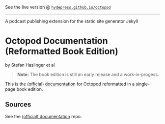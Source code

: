 See the live version @ [`hydepress.github.io/octopod`](http://hydepress.github.io/octopod) 

---

A podcast publishing extension for the static site generator Jekyll

# Octopod Documentation (Reformatted Book Edition)

by Stefan Haslinger et al


> **Note:** The book edition is still an early release and a work-in-progess.

This is the [(official) documentation](https://github.com/jekyll-octopod/jekyll-octopod.github.io.source)
for Octopod reformatted in a single-page book edition.



## Sources

See the [(official) documentation](https://github.com/jekyll-octopod/jekyll-octopod.github.io.source) repo.
